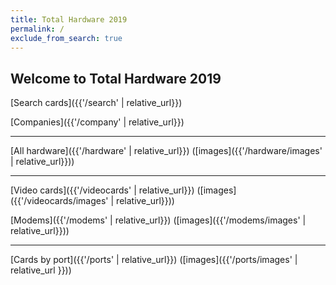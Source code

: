 ```yaml
---
title: Total Hardware 2019
permalink: /
exclude_from_search: true
---
```

## Welcome to Total Hardware 2019

[Search cards]({{'/search' | relative_url}})

[Companies]({{'/company' | relative_url}})

---

[All hardware]({{'/hardware' | relative_url}}) ([images]({{'/hardware/images' | relative_url}}))

---

[Video cards]({{'/videocards' | relative_url}}) ([images]({{'/videocards/images' | relative_url}}))

[Modems]({{'/modems' | relative_url}}) ([images]({{'/modems/images' | relative_url}}))

---

[Cards by port]({{'/ports' | relative_url}}) ([images]({{'/ports/images' | relative_url }}))